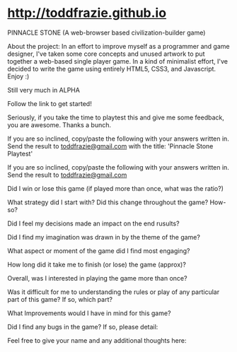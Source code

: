 # http://toddfrazie.github.io

PINNACLE STONE (A web-browser based civilization-builder game)

About the project: In an effort to improve myself as a programmer and game designer, I've taken some core concepts and unused artwork to put together a web-based single player game. In a kind of minimalist effort, I've decided to write the game using entirely HTML5, CSS3, and Javascript. Enjoy :)

Still very much in ALPHA


Follow the link to get started!

Seriously, if you take the time to playtest this and give me some feedback, you are awesome. Thanks a bunch.


If you are so inclined, copy/paste the following with your answers written in. Send the result to toddfrazie@gmail.com with the title: 'Pinnacle Stone Playtest'


If you are so inclined, copy/paste the following with your answers written in. Send the result to toddfrazie@gmail.com


Did I win or lose this game (if played more than once, what was the ratio?)



What strategy did I start with? Did this change throughout the game?  How-so?



Did I feel my decisions made an impact on the end rusults?





Did I find my imagination was drawn in by the theme of the game?



What aspect or moment of the game did I find most engaging?



How long did it take me to finish (or lose) the game (approx)?


Overall, was I interested in playing the game more than once?



Was it difficult for me to understanding the rules or play of any particular part of this game?
If so, which part?



What Improvements would I have in mind for this game?




Did I find any bugs in the game?  If so, please detail:


Feel free to give your name and any additional thoughts here:

